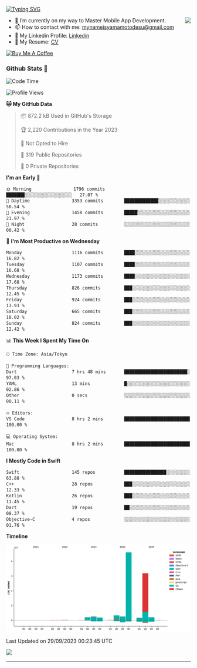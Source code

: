 
[![Typing SVG](https://readme-typing-svg.demolab.com/?lines=Thank+You+For+Visiting!!;You+Are+Welcome✨;I+am+Kyo+Yamamoto;Mobile+Developer)](https://git.io/typing-svg)
<p>
<img align="right" src="https://media.giphy.com/media/26ufdb3cYKwbRtYVW/giphy.gif" style="max-width:100%;" height="150px">

- 🌱 I’m currently on my way to Master Mobile App Development.
- 📫 How to contact with me: mynameisyamamotodesu@gmail.com
- 🔗 My Linkedin Profile: [Linkedin](https://www.linkedin.com/in/kyo-yamamoto-a2ab50239)
- 🔗 My Resume: [CV](https://www.kickresume.com/cv/ZWKvXV/)

<a href="https://www.buymeacoffee.com/kyoyamamoto" target="_blank"><img src="https://cdn.buymeacoffee.com/buttons/default-orange.png" alt="Buy Me A Coffee" height="41" width="174"></a>

### Github Stats 🥇 
<!--START_SECTION:waka-->
![Code Time](http://img.shields.io/badge/Code%20Time-558%20hrs%2030%20mins-blue)

![Profile Views](http://img.shields.io/badge/Profile%20Views-1-blue)

**🐱 My GitHub Data** 

> 📦 872.2 kB Used in GitHub's Storage 
 > 
> 🏆 2,220 Contributions in the Year 2023
 > 
> 🚫 Not Opted to Hire
 > 
> 📜 319 Public Repositories 
 > 
> 🔑 0 Private Repositories 
 > 
**I'm an Early 🐤** 

```text
🌞 Morning                1796 commits        ███████░░░░░░░░░░░░░░░░░░   27.07 % 
🌆 Daytime                3353 commits        █████████████░░░░░░░░░░░░   50.54 % 
🌃 Evening                1458 commits        █████░░░░░░░░░░░░░░░░░░░░   21.97 % 
🌙 Night                  28 commits          ░░░░░░░░░░░░░░░░░░░░░░░░░   00.42 % 
```
📅 **I'm Most Productive on Wednesday** 

```text
Monday                   1116 commits        ████░░░░░░░░░░░░░░░░░░░░░   16.82 % 
Tuesday                  1107 commits        ████░░░░░░░░░░░░░░░░░░░░░   16.68 % 
Wednesday                1173 commits        ████░░░░░░░░░░░░░░░░░░░░░   17.68 % 
Thursday                 826 commits         ███░░░░░░░░░░░░░░░░░░░░░░   12.45 % 
Friday                   924 commits         ███░░░░░░░░░░░░░░░░░░░░░░   13.93 % 
Saturday                 665 commits         ███░░░░░░░░░░░░░░░░░░░░░░   10.02 % 
Sunday                   824 commits         ███░░░░░░░░░░░░░░░░░░░░░░   12.42 % 
```


📊 **This Week I Spent My Time On** 

```text
🕑︎ Time Zone: Asia/Tokyo

💬 Programming Languages: 
Dart                     7 hrs 48 mins       ████████████████████████░   97.03 % 
YAML                     13 mins             █░░░░░░░░░░░░░░░░░░░░░░░░   02.86 % 
Other                    0 secs              ░░░░░░░░░░░░░░░░░░░░░░░░░   00.11 % 

🔥 Editors: 
VS Code                  8 hrs 2 mins        █████████████████████████   100.00 % 

💻 Operating System: 
Mac                      8 hrs 2 mins        █████████████████████████   100.00 % 
```

**I Mostly Code in Swift** 

```text
Swift                    145 repos           ████████████████░░░░░░░░░   63.88 % 
C++                      28 repos            ███░░░░░░░░░░░░░░░░░░░░░░   12.33 % 
Kotlin                   26 repos            ███░░░░░░░░░░░░░░░░░░░░░░   11.45 % 
Dart                     19 repos            ██░░░░░░░░░░░░░░░░░░░░░░░   08.37 % 
Objective-C              4 repos             ░░░░░░░░░░░░░░░░░░░░░░░░░   01.76 % 
```



**Timeline**

![Lines of Code chart](https://raw.githubusercontent.com/YamamotoDesu/YamamotoDesu/main/assets/bar_graph.png)


 Last Updated on 29/09/2023 00:23:45 UTC
<!--END_SECTION:waka-->

![](https://github-profile-summary-cards.vercel.app/api/cards/profile-details?username=YamamotoDesu&theme=vue)

----
